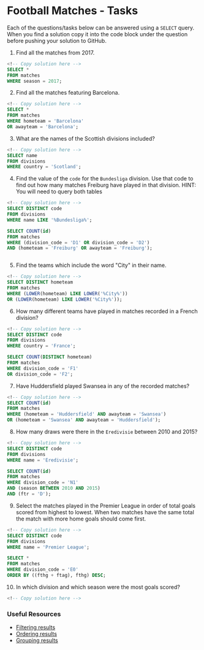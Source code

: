 # Football Matches - Tasks

Each of the questions/tasks below can be answered using a `SELECT` query. When you find a solution copy it into the code block under the question before pushing your solution to GitHub.

1) Find all the matches from 2017.

```sql
<!-- Copy solution here -->
SELECT *
FROM matches
WHERE season = 2017;

```

2) Find all the matches featuring Barcelona.

```sql
<!-- Copy solution here -->
SELECT *
FROM matches
WHERE hometeam = 'Barcelona'
OR awayteam = 'Barcelona';


```

3) What are the names of the Scottish divisions included?

```sql
<!-- Copy solution here -->
SELECT name
FROM divisions
WHERE country = 'Scotland';

```

4) Find the value of the `code` for the `Bundesliga` division. Use that code to find out how many matches Freiburg have played in that division. HINT: You will need to query both tables

```sql
<!-- Copy solution here -->
SELECT DISTINCT code
FROM divisions
WHERE name LIKE '%Bundesliga%';

SELECT COUNT(id)
FROM matches
WHERE (division_code = 'D1' OR division_code = 'D2')
AND (hometeam = 'Freiburg' OR awayteam = 'Freiburg');



```

5) Find the teams which include the word "City" in their name. 

```sql
<!-- Copy solution here -->
SELECT DISTINCT hometeam
FROM matches
WHERE (LOWER(hometeam) LIKE LOWER('%City%'))
OR (LOWER(hometeam) LIKE LOWER('%City%'));

```

6) How many different teams have played in matches recorded in a French division?

```sql
<!-- Copy solution here -->
SELECT DISTINCT code
FROM divisions
WHERE country = 'France';

SELECT COUNT(DISTINCT hometeam)
FROM matches
WHERE division_code = 'F1'
OR division_code = 'F2';


```

7) Have Huddersfield played Swansea in any of the recorded matches?

```sql
<!-- Copy solution here -->
SELECT COUNT(id)
FROM matches
WHERE (hometeam = 'Huddersfield' AND awayteam = 'Swansea')
OR (hometeam = 'Swansea' AND awayteam = 'Huddersfield');


```

8) How many draws were there in the `Eredivisie` between 2010 and 2015?

```sql
<!-- Copy solution here -->
SELECT DISTINCT code
FROM divisions
WHERE name = 'Eredivisie';

SELECT COUNT(id)
FROM matches
WHERE division_code = 'N1'
AND (season BETWEEN 2010 AND 2015)
AND (ftr = 'D');

```

9) Select the matches played in the Premier League in order of total goals scored from highest to lowest. When two matches have the same total the match with more home goals should come first.

```sql
<!-- Copy solution here -->
SELECT DISTINCT code
FROM divisions
WHERE name = 'Premier League';

SELECT *
FROM matches
WHERE division_code = 'E0'
ORDER BY ((fthg + ftag), fthg) DESC;

```

10) In which division and which season were the most goals scored?

```sql
<!-- Copy solution here -->


```

### Useful Resources

- [Filtering results](https://www.w3schools.com/sql/sql_where.asp)
- [Ordering results](https://www.w3schools.com/sql/sql_orderby.asp)
- [Grouping results](https://www.w3schools.com/sql/sql_groupby.asp)